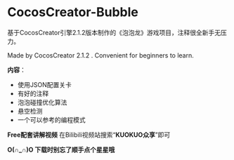 # CocosCreator-Bubble
基于CocosCreator引擎2.1.2版本制作的《泡泡龙》游戏项目，注释很全新手无压力。


Made by CocosCreator 2.1.2 <Bubble Game>.
Convenient for beginners to learn.

**内容**：
- 使用JSON配置关卡
- 有好的注释
- 泡泡碰撞优化算法
- 悬空检测
- 一个可以参考的编程模式

**Free配套讲解视频**
在Bilibili视频站搜索“**KUOKUO众享**”即可

**O(∩_∩)O 下载时别忘了顺手点个星星哦**
